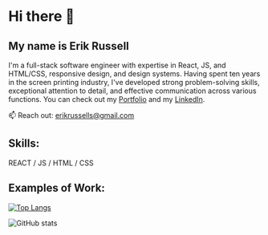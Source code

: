# Hi there 👋
## My name is Erik Russell

I'm a full-stack software engineer with expertise in React, JS, and HTML/CSS, responsive design, and design systems. Having spent ten years in the screen printing industry, I've developed strong problem-solving skills, exceptional attention to detail, and effective communication across various functions. You can check out my [Portfolio](https://www.erikmrussell.com) and my [LinkedIn](https://www.linkedin.com/in/erik-russell-software-engineer/).

📫 Reach out: erikrussells@gmail.com 

## Skills:

REACT / JS / HTML / CSS

## Examples of  Work:


[![Top Langs](https://github-readme-stats.vercel.app/api/top-langs/?username=kaltrunner&layout=compact)](https://github.com/anuraghazra/github-readme-stats)

![GitHub stats](https://github-readme-stats.vercel.app/api?username=kaltrunner&show_icons=true)  

